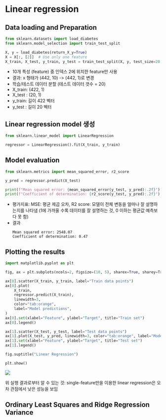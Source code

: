 # Linear regression

## Data loading and Preparation
```python
from sklearn.datasets import load_diabetes
from sklearn.model_selection import train_test_split

X, y = load_diabetes(return_X_y=True)
X = X[:, [2]]  # Use only one feature
X_train, X_test, y_train, y_test = train_test_split(X, y, test_size=20, shuffle=False)
```
- 10개 특성 (feature) 중 인덱스 2에 위치한 feature만 사용  
- 결과: x 형태가 (442, 10) -> (442, 1)로 변경   
- 학습/테스트 데이터 분할 (테스트 데이터 갯수 = 20)
- X_train: (422, 1)
- X_test : (20, 1) 
- y_train: 길이 422 벡터 
- y_test : 길이 20 벡터 

## Linear regression model 생성
```python
from sklearn.linear_model import LinearRegression

regressor = LinearRegression().fit(X_train, y_train)
```

## Model evaluation
```python
from sklearn.metrics import mean_squared_error, r2_score

y_pred = regressor.predict(X_test)

print(f"Mean squared error: {mean_squared_error(y_test, y_pred):.2f}")
print(f"Coefficient of determination: {r2_score(y_test, y_pred):.2f}")
```
- 평가지표: MSE: 평균 제곱 오차, R2 score: 모델이 전체 변동을 얼마나 잘 설명하는지를 나타냄 (1에 가까울 수록 데이터를 잘 설명하는 것, 0 이하는 평균값 예측보다 못 함)
- 결과
  ```
  Mean squared error: 2548.07
  Coefficient of determination: 0.47
  ```
## Plotting the results
```python
import matplotlib.pyplot as plt

fig, ax = plt.subplots(ncols=2, figsize=(10, 5), sharex=True, sharey=True)

ax[0].scatter(X_train, y_train, label="Train data points")
ax[0].plot(
    X_train,
    regressor.predict(X_train),
    linewidth=3,
    color="tab:orange",
    label="Model predictions",
)
ax[0].set(xlabel="Feature", ylabel="Target", title="Train set")
ax[0].legend()

ax[1].scatter(X_test, y_test, label="Test data points")
ax[1].plot(X_test, y_pred, linewidth=3, color="tab:orange", label="Model predictions")
ax[1].set(xlabel="Feature", ylabel="Target", title="Test set")
ax[1].legend()

fig.suptitle("Linear Regression")

plt.show()
```

![](https://scikit-learn.org/stable/_images/sphx_glr_plot_ols_ridge_001.png)

위 실행 결과로부터 알 수 있는 것: single-feature만을 이용한 linear regression은 오차 관점에서 낮은 성능을 보임
## Ordinary Least Squares and Ridge Regression Variance

